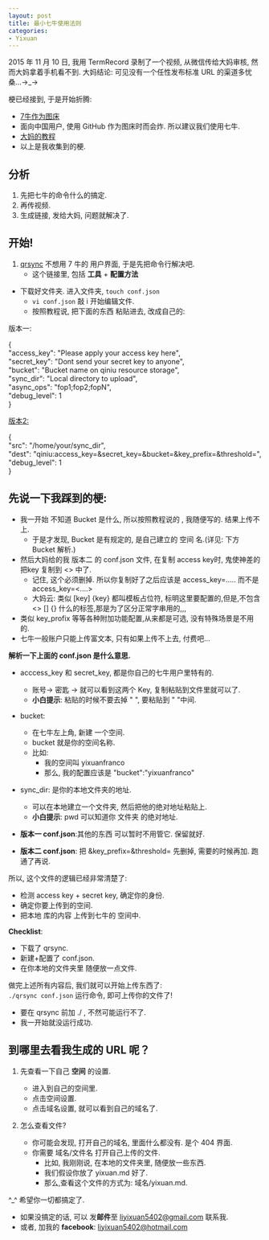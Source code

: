 ```yaml
---
layout: post
title: 最小七牛使用法则
categories:
- Yixuan
---
```


2015 年 11 月 10 日, 我用 TermRecord 录制了一个视频, 从微信传给大妈审核, 然而大妈拿着手机看不到.  大妈结论: 可见没有一个任性发布标准 URL 的渠道多忧桑...→_→

梗已经接到, 于是开始折腾:  

* [7牛作为图床](https://github.com/OpenMindClub/2.OMOOC.py/issues/70)  
* 面向中国用户, 使用 GitHub 作为图床时而会炸. 所以建议我们使用七牛.  
* [大妈的教程](http://blog.zhgdg.org/2013-08/usage7niu/)  
* 以上是我收集到的梗.  

## 分析
1. 先把七牛的命令什么的搞定.
2. 再传视频.
3. 生成链接, 发给大妈, 问题就解决了.

## 开始!

1.  [qrsync](http://docs.qiniu.com/tools/v6/qrsync.html)
不想用 7 牛的 用户界面, 于是先把命令行解决吧.  
	* 这个链接里, 包括 **工具** + **配置方法**

* 下载好文件夹. 进入文件夹, `touch conf.json`
	* `vi conf.json` 敲 i 开始编辑文件.
	* 按照教程说, 把下面的东西 粘贴进去, 改成自己的:

版本一:

{  
    "access_key": "Please apply your access key here",  
    "secret_key": "Dont send your secret key to anyone",  
    "bucket": "Bucket name on qiniu resource storage",  
    "sync_dir": "Local directory to upload",  
    "async_ops": "fop1;fop2;fopN",  
    "debug_level": 1  
}  


[版本2:](http://developer.qiniu.com/docs/v6/tools/qrsync.html)

{  
    "src":          "/home/your/sync_dir",  
    "dest":          "qiniu:access_key=<AccessKey>&secret_key=<SecretKey>&bucket=<Bucket>&key_prefix=<KeyPrefix>&threshold=<Threshold>",  
    "debug_level":  1  
}  



## 先说一下我踩到的梗:

 * 我一开始 不知道 Bucket 是什么, 所以按照教程说的 , 我随便写的. 结果上传不上.
   * 于是才发现, Bucket 是有规定的, 是自己建立的 空间 名.(详见: 下方 Bucket 解析.)
 * 然后大妈给的我 版本二 的 conf.json 文件, 在复制 access key时, 鬼使神差的 把key 复制到 <> 中了.
   * 记住, 这个必须删掉. 所以你复制好了之后应该是 access_key=..... 而不是 access_key=<....>
   * 大妈云: 类似 <key> [key] {key} 都叫模板占位符, 标明这里要配置的,但是,不包含 <> [] {} 什么的标签,那是为了区分正常字串用的,,,   
 * 类似 key_profix 等等各种附加功能配置,从来都是可选, 没有特殊场景是不用的.
 * 七牛一般账户只能上传富文本, 只有如果上传不上去, 付费吧...

**解析一下上面的 conf.json 是什么意思.**

 * acccess_key 和 secret_key, 都是你自己的七牛用户里特有的.
	* 账号→ 密匙 → 就可以看到这两个 Key, 复制粘贴到文件里就可以了.
	* **小白提示**: 粘贴的时候不要去掉 " ", 要粘贴到 " "中间.


 * bucket:
	* 在七牛左上角, 新建 一个空间.
	* bucket 就是你的空间名称.
	* 比如:
		* 我的空间叫 yixuanfranco
		* 那么, 我的配置应该是 "bucket":"yixuanfranco"

 * sync_dir: 是你的本地文件夹的地址.
	* 可以在本地建立一个文件夹, 然后把他的绝对地址粘贴上.
	* **小白提示**: pwd 可以知道你 文件夹 的绝对地址.

* **版本一 conf.json**:其他的东西 可以暂时不用管它. 保留就好.
*  **版本二 conf.json**: 把 &key_prefix=<KeyPrefix>&threshold=<Threshold> 先删掉, 需要的时候再加. 跑通了再说.

所以, 这个文件的逻辑已经非常清楚了:  

* 检测 access key + secret key, 确定你的身份.  
* 确定你要上传到的空间.  
* 把本地 库的内容 上传到七牛的 空间中.  


**Checklist**:  

* 下载了 qrsync.  
* 新建+配置了 conf.json.  
* 在你本地的文件夹里 随便放一点文件.  

做完上述所有内容后, 我们就可以开始上传东西了:  
`./qrsync conf.json`
运行命令, 即可上传你的文件了!     

* 要在 qrsync 前加 ./ , 不然可能运行不了.    
* 我一开始就没运行成功.  

## 到哪里去看我生成的 URL 呢？
1. 先查看一下自己 **空间** 的设置.
	* 进入到自己的空间里.
	* 点击空间设置.
	* 点击域名设置, 就可以看到自己的域名了.

2. 怎么查看文件?
	* 你可能会发现, 打开自己的域名, 里面什么都没有. 是个 404 界面.
	* 你需要 域名/文件名 打开自己上传的文件.
		* 比如, 我刚刚说, 在本地的文件夹里, 随便放一些东西.
		* 我们假设你放了 yixuan.md 好了.
		* 那么,查看这个文件的方式为: 域名/yixuan.md.

^_^ 希望你一切都搞定了.   

* 如果没搞定的话, 可以 发**邮件**至 liyixuan5402@gmail.com 联系我.   
* 或者, 加我的 **facebook**: liyixuan5402@hotmail.com  

